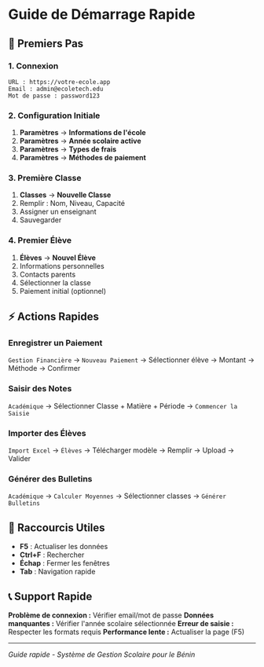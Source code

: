 # Guide de Démarrage Rapide

## 🚀 Premiers Pas

### 1. Connexion
```
URL : https://votre-ecole.app
Email : admin@ecoletech.edu
Mot de passe : password123
```

### 2. Configuration Initiale
1. **Paramètres** → **Informations de l'école**
2. **Paramètres** → **Année scolaire active**
3. **Paramètres** → **Types de frais**
4. **Paramètres** → **Méthodes de paiement**

### 3. Première Classe
1. **Classes** → **Nouvelle Classe**
2. Remplir : Nom, Niveau, Capacité
3. Assigner un enseignant
4. Sauvegarder

### 4. Premier Élève
1. **Élèves** → **Nouvel Élève**
2. Informations personnelles
3. Contacts parents
4. Sélectionner la classe
5. Paiement initial (optionnel)

## ⚡ Actions Rapides

### Enregistrer un Paiement
`Gestion Financière` → `Nouveau Paiement` → Sélectionner élève → Montant → Méthode → Confirmer

### Saisir des Notes
`Académique` → Sélectionner Classe + Matière + Période → `Commencer la Saisie`

### Importer des Élèves
`Import Excel` → `Élèves` → Télécharger modèle → Remplir → Upload → Valider

### Générer des Bulletins
`Académique` → `Calculer Moyennes` → Sélectionner classes → `Générer Bulletins`

## 🔧 Raccourcis Utiles

- **F5** : Actualiser les données
- **Ctrl+F** : Rechercher
- **Échap** : Fermer les fenêtres
- **Tab** : Navigation rapide

## 📞 Support Rapide

**Problème de connexion :** Vérifier email/mot de passe
**Données manquantes :** Vérifier l'année scolaire sélectionnée
**Erreur de saisie :** Respecter les formats requis
**Performance lente :** Actualiser la page (F5)

---
*Guide rapide - Système de Gestion Scolaire pour le Bénin*